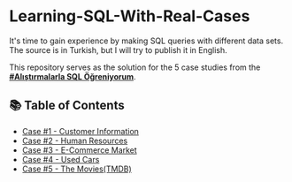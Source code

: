 # Learning-SQL-With-Real-Cases

It's time to gain experience by making SQL queries with different data sets. The source is in Turkish, but I will try to publish it in English.

This repository serves as the solution for the 5 case studies from the **[#Alıştırmalarla SQL Öğreniyorum](https://www.udemy.com/course/alistirmalarla-sql-ogreniyorum/)**. 

## 📚 Table of Contents
- [Case #1 - Customer Information](https://github.com/hhuseyincosgun/Learning-SQL-With-Real-Cases/blob/main/Case%20%231%20-%20Customer%20Information/README.md)
- [Case #2 - Human Resources](https://github.com/hhuseyincosgun/Learning-SQL-With-Real-Cases/blob/main/Case%20%232%20-%20Human%20Resources/README.md)
- [Case #3 - E-Commerce Market](https://github.com/hhuseyincosgun/Learning-SQL-With-Real-Cases/blob/main/Case%20%233%20-%20E-Commerce%20Market/README.md)
- [Case #4 - Used Cars](https://github.com/hhuseyincosgun/Learning-SQL-With-Real-Cases/blob/main/Case%20%234%20-%20Used%20Cars/README.md)
- [Case #5 - The Movies(TMDB)](https://github.com/hhuseyincosgun/Learning-SQL-With-Real-Cases/blob/main/Case%20%235%20-%20The%20Movies(TMDB)/README.md)
